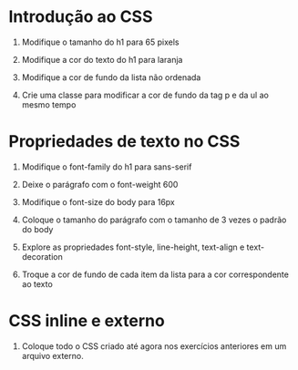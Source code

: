 # Introdução ao CSS

1. Modifique o tamanho do h1 para 65 pixels

2. Modifique a cor do texto do h1 para laranja

3. Modifique a cor de fundo da lista não ordenada

4. Crie uma classe para modificar a cor de fundo da tag p e da ul ao mesmo tempo

# Propriedades de texto no CSS

1. Modifique o font-family do h1 para sans-serif

2. Deixe o parágrafo com o font-weight 600

3. Modifique o font-size do body para 16px

4. Coloque o tamanho do parágrafo com o tamanho de 3 vezes o padrão do body

5. Explore as propriedades font-style, line-height, text-align e text-decoration

6. Troque a cor de fundo de cada item da lista para a cor correspondente ao texto

# CSS inline e externo

1. Coloque todo o CSS criado até agora nos exercícios anteriores em um arquivo externo.

